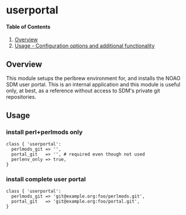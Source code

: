 # userportal

#### Table of Contents

1. [Overview](#overview)
2. [Usage - Configuration options and additional functionality](#usage)

## Overview

This module setups the perlbrew environment for, and installs the NOAO SDM user
portal.  This is an internal application and this module is useful only, at
best, as a reference without access to SDM's private git repositories.

## Usage

### install perl+perlmods only

```puppet
class { 'userportal':
  perlmods_git => '',
  portal_git   => '', # required even though not used
  perlenv_only => true,
}
```

### install complete user portal

```puppet
class { 'userportal':
  perlmods_git => 'git@example.org:foo/perlmods.git',
  portal_git   => 'git@example.org:foo/portal.git',
}
```
